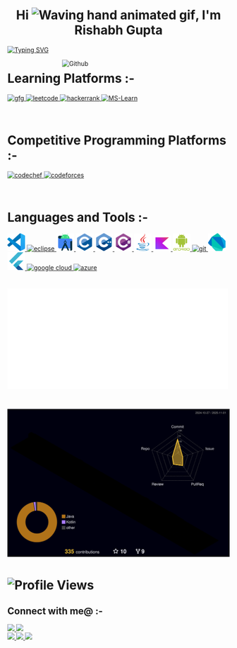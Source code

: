<h1 align="center"> 
  Hi
  <img src="https://raw.githubusercontent.com/Rishabh2804/Rishabh2804/master/Resources/wave.gif" 
         alt="Waving hand animated gif"         
         width="40"/>,
   I'm <b>Rishabh Gupta</b>
</h1> 


[![Typing SVG](https://readme-typing-svg.herokuapp.com?size=40&color=%23F7E727&center=true&width=1000&lines=I'm+an+aspiring+Developer;I'm+a+Competitive+Programmer;I'm+a+Learning+Enthusiast;I'm+an+Explorer)](https://git.io/typing-svg)

<img width="380" align="right" alt="Github"
src="https://raw.githubusercontent.com/Rishabh2804/Rishabh2804/master/Resources/Developer.gif" 
/> 


# <b>Learning Platforms :-</b>
<p align="left"> 
<!-- GeeksForGeeks -->
 <a
    href=https://auth.geeksforgeeks.org/user/rishabhgupta2804/practice/
    target="_blank">
    <img 
        src="https://raw.githubusercontent.com/Rishabh2804/github-profile-readme-generator/master/src/images/icons/Social/geeks-for-geeks.svg"
        alt="gfg" height="30" width="50" 
    />
 </a> 
 <!-- LeetCode -->
 <a 
    href=https://leetcode.com/Rishabh2804/
    target="blank">
    <img 
        src="https://raw.githubusercontent.com/Rishabh2804/github-profile-readme-generator/master/src/images/icons/Social/leet-code.svg"
        alt="leetcode" height="30" width = "50"
    />
 </a>
 <!-- HackerRank -->
 <a 
    href=https://www.hackerrank.com/Rishabh2804 
    target="blank">    
    <img 
        src="https://raw.githubusercontent.com/Rishabh2804/github-profile-readme-generator/master/src/images/icons/Social/hackerrank.svg"
        alt="hackerrank" height="30" width="40" 
    />
 </a>
 <!-- MS-Learn -->
 <a
    href=https://docs.microsoft.com/en-us/users/rishabh2804/
    target="blank">
    <img 
        src="https://raw.githubusercontent.com/Rishabh2804/Rishabh2804/master/Resources/Icons/Microsoft learning_logo.png"
        alt="MS-Learn" height="40" 
        width = "100"
    />
 </a>  
</p>
<br>

# <b>Competitive Programming Platforms :-</b>
<p align="left"> 
<!-- CodeChef -->
 <a 
    href=https://www.codechef.com/users/i_am_ris0
    target="blank">
    <img
        src="https://img.shields.io/badge/Codechef-%23B92B27.svg?&style=for-the-badge&logo=Codechef&logoColor=white"
        alt="codechef" height="30" 
    />
 </a>
 <!-- CodeForces -->
 <a 
    href=https://codeforces.com/profile/Rishabh2804 
    target="blank">
    <img 
        src="https://img.shields.io/badge/Codeforces-445f9d?style=for-the-badge&logo=Codeforces&logoColor=white"
        alt="codeforces" height="30" 
    />
 </a>
</p>

<br>

# <b>Languages and Tools :-</b>
<p align="left">
<!-- vs code -->
 <a 
    href="https://code.visualstudio.com/" 
    target="_blank" rel="noreferrer"> 
    <img
        src="https://raw.githubusercontent.com/github/explore/80688e429a7d4ef2fca1e82350fe8e3517d3494d/topics/visual-studio-code/visual-studio-code.png"
        alt="VS code" width="40" height="40"
    /> 
 </a> 
 <!-- eclipse -->
 <a 
    href="https://www.eclipse.org"
    target="_blank" rel="noreferrer"> 
    <img
        src="https://raw.githubusercontent.com/Rishabh2804/Rishabh2804/master/Resources/Icons/Eclipse Icon.png"
        alt="eclipse" width="40" height="40"
    /> 
 </a> 
 <!-- android studio -->
<a 
    href="https://developer.android.com/studio"
    target="_blank" rel="noreferrer"> 
    <img
        src="https://raw.githubusercontent.com/devicons/devicon/master/icons/androidstudio/androidstudio-original.svg"
        alt="android studio" width="40" height="40"
    /> 
 </a> 
 <!-- c -->
 <a
    href="https://www.cprogramming.com/" 
    target="_blank" rel="noreferrer"> 
    <img
        src="https://raw.githubusercontent.com/devicons/devicon/master/icons/c/c-original.svg"
        alt="c" width="40" height="40"
    /> 
 </a> 
 <!-- cpp -->
 <a 
    href="https://isocpp.org/"
    target="_blank" rel="noreferrer"> 
    <img
        src="https://raw.githubusercontent.com/devicons/devicon/master/icons/cplusplus/cplusplus-original.svg"
        alt="cplusplus" width="40" height="40"
    /> 
 </a> 
 <!-- csharp -->
 <a 
    href="https://docs.microsoft.com/en-us/dotnet/csharp/" 
    target="_blank" rel="noreferrer"> 
    <img
        src="https://raw.githubusercontent.com/devicons/devicon/master/icons/csharp/csharp-original.svg"
        alt="java" width="40" height="40"
    /> 
 </a> 
 <!-- java -->
 <a 
    href="https://www.java.com" 
    target="_blank" rel="noreferrer"> 
    <img
        src="https://raw.githubusercontent.com/devicons/devicon/master/icons/java/java-original.svg"
        alt="java" width="40" height="40"
    /> 
 </a> 
 <!-- kotlin -->
 <a 
    href="https://kotlinlang.org/" 
    target="_blank" rel="noreferrer"> 
    <img
        src="https://raw.githubusercontent.com/devicons/devicon/master/icons/kotlin/kotlin-original.svg"
        alt="kotlin" width="40" height="35"
    /> 
 </a> 
 <!-- android -->
    <a 
        href="https://developer.android.com/" 
        target="_blank" rel="noreferrer"> 
        <img
            src="https://raw.githubusercontent.com/devicons/devicon/master/icons/android/android-plain-wordmark.svg"
            alt="android" width="40" height="40"
        />
 <!-- git -->
 <a 
    href="https://git-scm.com/"
    target="_blank" rel="noreferrer"> 
    <img
        src="https://www.vectorlogo.zone/logos/git-scm/git-scm-icon.svg" alt="git"
        width="40" height="40"
    /> 
 </a> 
 <!-- dart -->
 <a 
    href="https://dart.dev/" 
    target="_blank" rel="noreferrer"> 
    <img    
        src="https://raw.githubusercontent.com/devicons/devicon/master/icons/dart/dart-original.svg"
        alt="dart" width="40" height="40"
    /> 
 </a> 
 <!-- flutter -->
 <a 
    href="https://flutter.dev/" 
    target="_blank" rel="noreferrer"> 
    <img    
        src="https://raw.githubusercontent.com/devicons/devicon/master/icons/flutter/flutter-original.svg"
        alt="flutter" width="40" height="40"
    /> 
 </a> 
 <!-- google cloud -->
    <a 
        href="https://cloud.google.com/" 
        target="_blank" rel="noreferrer"> 
        <img    
            src="https://www.vectorlogo.zone/logos/google_cloud/google_cloud-icon.svg"
            alt="google cloud" width="40" height="40"
        />
 <!-- azure -->
 <a
    href="https://azure.microsoft.com/en-in/" 
    target="_blank" 
    rel="noreferrer"> 
    <img
        src=https://www.vectorlogo.zone/logos/microsoft_azure/microsoft_azure-icon.svg
        alt="azure" width="40" height="40"/> 
 </a> 
 <!-- SQL
 <a 
    href="https://www.mysql.com/"
    target="_blank" rel="noreferrer"> 
    <img
        src="https://raw.githubusercontent.com/devicons/devicon/master/icons/mysql/mysql-original-wordmark.svg"
        alt="mysql" width="40" height="40"
    /> 
 </a>  -->
</p> 

# 

<!-- Github Stats © github.com/lowlighter--> 
# [<img alt = "Github Stats" src="https://raw.githubusercontent.com/Rishabh2804/Rishabh2804/master/github-metrics.svg" width = 500>](https://github.com/Rishabh2804)

<!-- 3D Contri Graph © https://github.com/yoshi389111--> 
# [<img alt = "3D Contri-Graph" src="https://raw.githubusercontent.com/Rishabh2804/Rishabh2804/master/profile-3d-contrib/profile-night-rainbow.svg" width = 600>](https://github.com/Rishabh2804)

# ![Profile Views](https://komarev.com/ghpvc/?username=Rishabh2804&color=blueviolet&style=flat-square&label=Profile+Views)

## <b>Connect with me@ :-</b>
<p>
<!-- Github -->
<a 
    target="_blank" 
    href="https://github.com/Rishabh2804">
    <img
        src="https://img.shields.io/badge/GitHub-000000?style=for-the-badge&logo=github&logoColor=white">
    </img>    
</a>
<!-- StackOverFlow -->
<a 
    target="_blank" 
    href="https://stackoverflow.com/users/17798976/rishabh-gupta?tab=profile">
    <img
        src="https://img.shields.io/badge/StackOverFlow-AAAAAA?style=for-the-badge&logo=stackoverflow&logoColor=orange">
    </img>
</a>
<br>
<!-- LinkedIn -->
<a 
    target="_blank"
    href="https://www.linkedin.com/in/rishabh-gupta-2804/">
    <img
        src="https://img.shields.io/badge/-LinkedIn-0077B5?style=for-the-badge&logo=Linkedin&logoColor=white">
    </img>
</a>
<!-- GMail -->
<a 
    target="_blank" 
    href="mailto:rishabhgupta2804@gmail.com">
    <img
        src="https://img.shields.io/badge/-Gmail-D14836?style=for-the-badge&logo=Gmail&logoColor=white">
    </img>    
</a>
<!-- Twitter -->
<a 
    target="_blank" 
    href="https://twitter.com/ris0_2804">
    <img
        src="https://img.shields.io/badge/Twitter-0077B5?style=for-the-badge&logo=Twitter&logoColor=white">
    </img>
</a>
</p>

